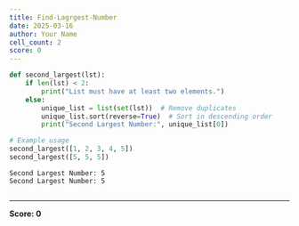 ```yaml
---
title: Find-Lagrgest-Number
date: 2025-03-16
author: Your Name
cell_count: 2
score: 0
---
```


```python
def second_largest(lst):
    if len(lst) < 2:
        print("List must have at least two elements.")
    else:
        unique_list = list(set(lst))  # Remove duplicates
        unique_list.sort(reverse=True)  # Sort in descending order
        print("Second Largest Number:", unique_list[0])

# Example usage
second_largest([1, 2, 3, 4, 5])
second_largest([5, 5, 5])
```

    Second Largest Number: 5
    Second Largest Number: 5



```python

```


---
**Score: 0**